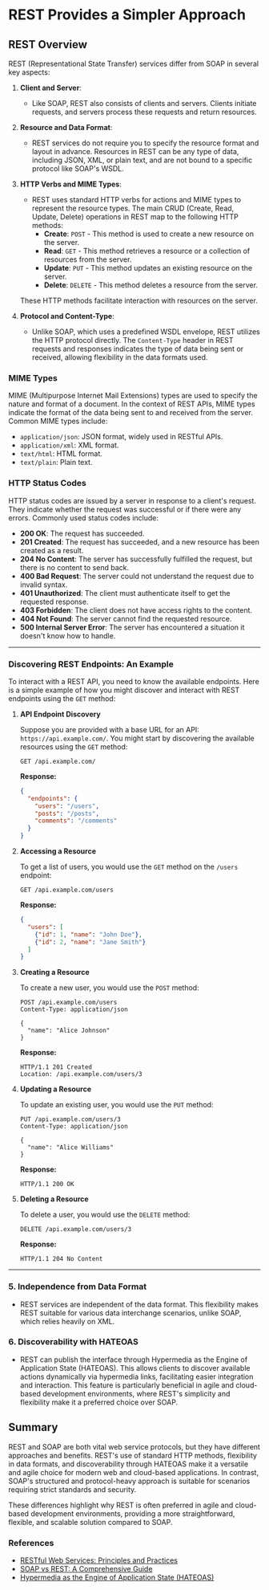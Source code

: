 # REST Provides a Simpler Approach

## REST Overview

REST (Representational State Transfer) services differ from SOAP in several key aspects:

1. **Client and Server**:
   - Like SOAP, REST also consists of clients and servers. Clients initiate requests, and servers process these requests and return resources.

2. **Resource and Data Format**:
   - REST services do not require you to specify the resource format and layout in advance. Resources in REST can be any type of data, including JSON, XML, or plain text, and are not bound to a specific protocol like SOAP's WSDL.

3. **HTTP Verbs and MIME Types**:
   - REST uses standard HTTP verbs for actions and MIME types to represent the resource types. The main CRUD (Create, Read, Update, Delete) operations in REST map to the following HTTP methods:
     - **Create**: `POST` - This method is used to create a new resource on the server.
     - **Read**: `GET` - This method retrieves a resource or a collection of resources from the server.
     - **Update**: `PUT` - This method updates an existing resource on the server.
     - **Delete**: `DELETE` - This method deletes a resource from the server.
   
   These HTTP methods facilitate interaction with resources on the server.

4. **Protocol and Content-Type**:
   - Unlike SOAP, which uses a predefined WSDL envelope, REST utilizes the HTTP protocol directly. The `Content-Type` header in REST requests and responses indicates the type of data being sent or received, allowing flexibility in the data formats used.

### MIME Types

MIME (Multipurpose Internet Mail Extensions) types are used to specify the nature and format of a document. In the context of REST APIs, MIME types indicate the format of the data being sent to and received from the server. Common MIME types include:
- `application/json`: JSON format, widely used in RESTful APIs.
- `application/xml`: XML format.
- `text/html`: HTML format.
- `text/plain`: Plain text.

### HTTP Status Codes

HTTP status codes are issued by a server in response to a client's request. They indicate whether the request was successful or if there were any errors. Commonly used status codes include:
- **200 OK**: The request has succeeded.
- **201 Created**: The request has succeeded, and a new resource has been created as a result.
- **204 No Content**: The server has successfully fulfilled the request, but there is no content to send back.
- **400 Bad Request**: The server could not understand the request due to invalid syntax.
- **401 Unauthorized**: The client must authenticate itself to get the requested response.
- **403 Forbidden**: The client does not have access rights to the content.
- **404 Not Found**: The server cannot find the requested resource.
- **500 Internal Server Error**: The server has encountered a situation it doesn't know how to handle.

---

### Discovering REST Endpoints: An Example

To interact with a REST API, you need to know the available endpoints. Here is a simple example of how you might discover and interact with REST endpoints using the `GET` method:

1. **API Endpoint Discovery**

   Suppose you are provided with a base URL for an API: `https://api.example.com/`. You might start by discovering the available resources using the `GET` method:

   ```http
   GET /api.example.com/
   ```

   **Response:**

   ```json
   {
     "endpoints": {
       "users": "/users",
       "posts": "/posts",
       "comments": "/comments"
     }
   }
   ```

2. **Accessing a Resource**

   To get a list of users, you would use the `GET` method on the `/users` endpoint:

   ```http
   GET /api.example.com/users
   ```

   **Response:**

   ```json
   {
     "users": [
       {"id": 1, "name": "John Doe"},
       {"id": 2, "name": "Jane Smith"}
     ]
   }
   ```

3. **Creating a Resource**

   To create a new user, you would use the `POST` method:

   ```http
   POST /api.example.com/users
   Content-Type: application/json

   {
     "name": "Alice Johnson"
   }
   ```

   **Response:**

   ```http
   HTTP/1.1 201 Created
   Location: /api.example.com/users/3
   ```

4. **Updating a Resource**

   To update an existing user, you would use the `PUT` method:

   ```http
   PUT /api.example.com/users/3
   Content-Type: application/json

   {
     "name": "Alice Williams"
   }
   ```

   **Response:**

   ```http
   HTTP/1.1 200 OK
   ```

5. **Deleting a Resource**

   To delete a user, you would use the `DELETE` method:

   ```http
   DELETE /api.example.com/users/3
   ```

   **Response:**

   ```http
   HTTP/1.1 204 No Content
   ```


---


### 5. Independence from Data Format
- REST services are independent of the data format. This flexibility makes REST suitable for various data interchange scenarios, unlike SOAP, which relies heavily on XML.

### 6. Discoverability with HATEOAS
- REST can publish the interface through Hypermedia as the Engine of Application State (HATEOAS). This allows clients to discover available actions dynamically via hypermedia links, facilitating easier integration and interaction. This feature is particularly beneficial in agile and cloud-based development environments, where REST's simplicity and flexibility make it a preferred choice over SOAP.

## Summary
REST and SOAP are both vital web service protocols, but they have different approaches and benefits. REST's use of standard HTTP methods, flexibility in data formats, and discoverability through HATEOAS make it a versatile and agile choice for modern web and cloud-based applications. In contrast, SOAP's structured and protocol-heavy approach is suitable for scenarios requiring strict standards and security.

These differences highlight why REST is often preferred in agile and cloud-based development environments, providing a more straightforward, flexible, and scalable solution compared to SOAP.

### References
- [RESTful Web Services: Principles and Practices](https://restfulapi.net/)
- [SOAP vs REST: A Comprehensive Guide](https://www.soapui.org/learn/api/soap-vs-rest-api/)
- [Hypermedia as the Engine of Application State (HATEOAS)](https://restfulapi.net/hateoas/)

